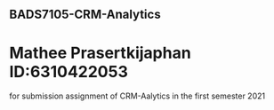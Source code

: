## BADS7105-CRM-Analytics
# Mathee Prasertkijaphan ID:6310422053
for submission assignment of CRM-Aalytics in the first semester 2021
